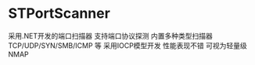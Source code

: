# STPortScanner
采用.NET开发的端口扫描器 支持端口协议探测 内置多种类型扫描器 TCP/UDP/SYN/SMB/ICMP 等 采用IOCP模型开发 性能表现不错 可视为轻量级NMAP

